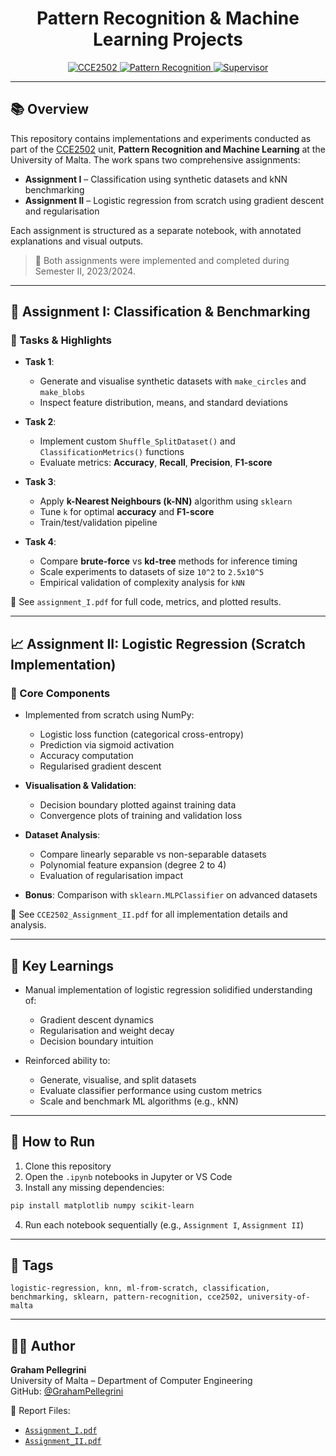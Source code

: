 <h1 align="center">Pattern Recognition & Machine Learning Projects</h1>

<p align="center">
  <a href="https://www.um.edu.mt/courses/studyunit/CCE2502">
    <img src="https://img.shields.io/badge/University%20of%20Malta-CCE2502-blue?style=for-the-badge" alt="CCE2502">
  </a>
  <a href="https://github.com/GrahamPellegrini/Pattern-Recognition-ML-Learning">
    <img src="https://img.shields.io/badge/Topic-Pattern%20Recognition%20%26%20ML-green?style=for-the-badge" alt="Pattern Recognition">
  </a>
  <a href="https://www.um.edu.mt/profile/gianlucavalentino">
    <img src="https://img.shields.io/badge/Lecturer-Dr.%20Gianluca%20Valentino-lightgrey?style=for-the-badge" alt="Supervisor">
  </a>
</p>

---

## 📚 Overview

This repository contains implementations and experiments conducted as part of the [CCE2502](https://www.um.edu.mt/courses/studyunit/CCE2502) unit, **Pattern Recognition and Machine Learning** at the University of Malta. The work spans two comprehensive assignments:

- **Assignment I** – Classification using synthetic datasets and kNN benchmarking
- **Assignment II** – Logistic regression from scratch using gradient descent and regularisation

Each assignment is structured as a separate notebook, with annotated explanations and visual outputs.

> 🧾 Both assignments were implemented and completed during Semester II, 2023/2024.

---

## 🧪 Assignment I: Classification & Benchmarking

### 🔧 Tasks & Highlights

- **Task 1**: 
  - Generate and visualise synthetic datasets with `make_circles` and `make_blobs`
  - Inspect feature distribution, means, and standard deviations

- **Task 2**:
  - Implement custom `Shuffle_SplitDataset()` and `ClassificationMetrics()` functions
  - Evaluate metrics: **Accuracy**, **Recall**, **Precision**, **F1-score**

- **Task 3**:
  - Apply **k-Nearest Neighbours (k-NN)** algorithm using `sklearn`
  - Tune `k` for optimal **accuracy** and **F1-score**
  - Train/test/validation pipeline

- **Task 4**:
  - Compare **brute-force** vs **kd-tree** methods for inference timing
  - Scale experiments to datasets of size `10^2` to `2.5x10^5`
  - Empirical validation of complexity analysis for `kNN`

📄 See `assignment_I.pdf` for full code, metrics, and plotted results.

---

## 📈 Assignment II: Logistic Regression (Scratch Implementation)

### 🧩 Core Components

- Implemented from scratch using NumPy:
  - Logistic loss function (categorical cross-entropy)
  - Prediction via sigmoid activation
  - Accuracy computation
  - Regularised gradient descent

- **Visualisation & Validation**:
  - Decision boundary plotted against training data
  - Convergence plots of training and validation loss

- **Dataset Analysis**:
  - Compare linearly separable vs non-separable datasets
  - Polynomial feature expansion (degree 2 to 4)
  - Evaluation of regularisation impact

- **Bonus**: Comparison with `sklearn.MLPClassifier` on advanced datasets

📄 See `CCE2502_Assignment_II.pdf` for all implementation details and analysis.

---

## 🧠 Key Learnings

- Manual implementation of logistic regression solidified understanding of:
  - Gradient descent dynamics
  - Regularisation and weight decay
  - Decision boundary intuition

- Reinforced ability to:
  - Generate, visualise, and split datasets
  - Evaluate classifier performance using custom metrics
  - Scale and benchmark ML algorithms (e.g., kNN)

---

## 🚀 How to Run

1. Clone this repository
2. Open the `.ipynb` notebooks in Jupyter or VS Code
3. Install any missing dependencies:
```bash
pip install matplotlib numpy scikit-learn
```
4. Run each notebook sequentially (e.g., `Assignment I`, `Assignment II`)

---

## 📌 Tags

```
logistic-regression, knn, ml-from-scratch, classification, benchmarking, sklearn, pattern-recognition, cce2502, university-of-malta
```

---

## 👨‍💻 Author

**Graham Pellegrini**  
University of Malta – Department of Computer Engineering  
GitHub: [@GrahamPellegrini](https://github.com/GrahamPellegrini)

📄 Report Files:
- [`Assignment_I.pdf`](assignment_I.pdf)
- [`Assignment_II.pdf`](CCE2502_Assignment_II.pdf)
